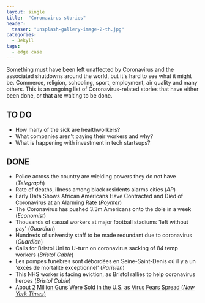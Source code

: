 ```yaml
---
layout: single
title:  "Coronavirus stories"
header:
  teaser: "unsplash-gallery-image-2-th.jpg"
categories: 
  - Jekyll
tags:
  - edge case
---
```


Something must have been left unaffected by Coronavirus and the associated shutdowns around the world, but it's hard to see what it might be. Commerce, religion, schooling, sport, employment, air quality and many others. This is an ongoing list of Coronavirus-related stories that have either been done, or that are waiting to be done.

## TO DO

- How many of the sick are healthworkers?
- What companies aren't paying their workers and why?
- What is happening with investment in tech startsups?

## DONE

- Police across the country are wielding powers they do not have (*Telegraph*)
- Rate of deaths, illness among black residents alarms cities (*AP*)
- Early Data Shows African Americans Have Contracted and Died of Coronavirus at an Alarming Rate (*Poynter*)
- The Coronavirus has pushed 3.3m Americans onto the dole in a week (*Economist*)
- Thousands of casual workers at major football stadiums 'left without pay' (*Guardian*)
- Hundreds of university staff to be made redundant due to coronavirus (*Guardian*)
- Calls for Bristol Uni to U-turn on coronavirus sacking of 84 temp workers (*Bristol Cable*)
- Les pompes funèbres sont débordées en Seine-Saint-Denis où il y a un 'excès de mortalité exceptionnel' (*Parisien*)
- This NHS worker is facing eviction, as Bristol rallies to help coronavirus heroes  (*Bristol Cable*)
- [About 2 Million Guns Were Sold in the U.S. as Virus Fears Spread (*New York Times*)](https://www.nytimes.com/interactive/2020/04/01/business/coronavirus-gun-sales.html)
